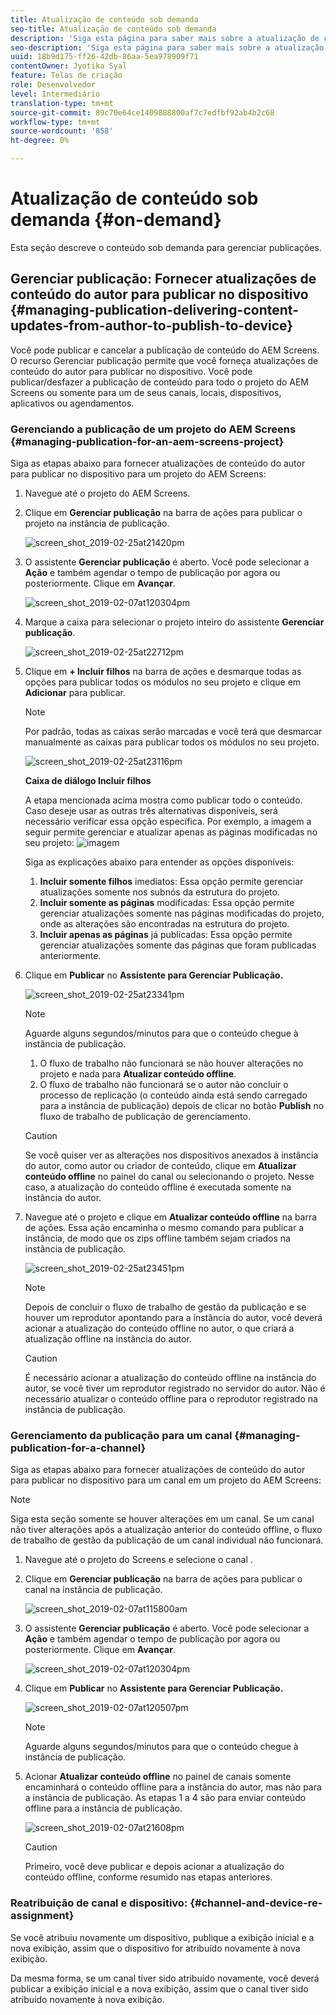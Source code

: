 ```yaml
---
title: Atualização de conteúdo sob demanda
seo-title: Atualização de conteúdo sob demanda
description: 'Siga esta página para saber mais sobre a atualização de conteúdo sob demanda.  '
seo-description: 'Siga esta página para saber mais sobre a atualização de conteúdo sob demanda.  '
uuid: 18b9d175-ff26-42db-86aa-5ea978909f71
contentOwner: Jyotika Syal
feature: Telas de criação
role: Desenvolvedor
level: Intermediário
translation-type: tm+mt
source-git-commit: 89c70e64ce1409888800af7c7edfbf92ab4b2c68
workflow-type: tm+mt
source-wordcount: '858'
ht-degree: 0%

---
```



# Atualização de conteúdo sob demanda {#on-demand}

Esta seção descreve o conteúdo sob demanda para gerenciar publicações.

## Gerenciar publicação: Fornecer atualizações de conteúdo do autor para publicar no dispositivo {#managing-publication-delivering-content-updates-from-author-to-publish-to-device}

Você pode publicar e cancelar a publicação de conteúdo do AEM Screens. O recurso Gerenciar publicação permite que você forneça atualizações de conteúdo do autor para publicar no dispositivo. Você pode publicar/desfazer a publicação de conteúdo para todo o projeto do AEM Screens ou somente para um de seus canais, locais, dispositivos, aplicativos ou agendamentos.

### Gerenciando a publicação de um projeto do AEM Screens {#managing-publication-for-an-aem-screens-project}

Siga as etapas abaixo para fornecer atualizações de conteúdo do autor para publicar no dispositivo para um projeto do AEM Screens:

1. Navegue até o projeto do AEM Screens.
1. Clique em **Gerenciar publicação** na barra de ações para publicar o projeto na instância de publicação.

   ![screen_shot_2019-02-25at21420pm](assets/screen_shot_2019-02-25at21420pm.png)

1. O assistente **Gerenciar publicação** é aberto. Você pode selecionar a **Ação** e também agendar o tempo de publicação por agora ou posteriormente. Clique em **Avançar**.

   ![screen_shot_2019-02-07at120304pm](assets/screen_shot_2019-02-07at120304pm.png)

1. Marque a caixa para selecionar o projeto inteiro do assistente **Gerenciar publicação**.

   ![screen_shot_2019-02-25at22712pm](assets/screen_shot_2019-02-25at22712pm.png)

1. Clique em **+ Incluir filhos** na barra de ações e desmarque todas as opções para publicar todos os módulos no seu projeto e clique em **Adicionar** para publicar.

   >[!NOTE]
   >
   >Por padrão, todas as caixas serão marcadas e você terá que desmarcar manualmente as caixas para publicar todos os módulos no seu projeto.

   ![screen_shot_2019-02-25at23116pm](assets/screen_shot_2019-02-25at23116pm.png)

   **Caixa de diálogo Incluir filhos**

   A etapa mencionada acima mostra como publicar todo o conteúdo. Caso deseje usar as outras três alternativas disponíveis, será necessário verificar essa opção específica.
Por exemplo, a imagem a seguir permite gerenciar e atualizar apenas as páginas modificadas no seu projeto:
   ![imagem](assets/author-publish-manage.png)

   Siga as explicações abaixo para entender as opções disponíveis:

   1. **Incluir somente filhos** imediatos: Essa opção permite gerenciar atualizações somente nos subnós da estrutura do projeto.
   1. **Incluir somente as páginas** modificadas: Essa opção permite gerenciar atualizações somente nas páginas modificadas do projeto, onde as alterações são encontradas na estrutura do projeto.
   1. **Incluir apenas as páginas** já publicadas: Essa opção permite gerenciar atualizações somente das páginas que foram publicadas anteriormente.


1. Clique em **Publicar** no **Assistente para Gerenciar Publicação.**

   ![screen_shot_2019-02-25at23341pm](assets/screen_shot_2019-02-25at23341pm.png)

   >[!NOTE]
   >
   >Aguarde alguns segundos/minutos para que o conteúdo chegue à instância de publicação.
   >
   >
   >    1. O fluxo de trabalho não funcionará se não houver alterações no projeto e nada para **Atualizar conteúdo offline**.
   >    1. O fluxo de trabalho não funcionará se o autor não concluir o processo de replicação (o conteúdo ainda está sendo carregado para a instância de publicação) depois de clicar no botão **Publish** no fluxo de trabalho de publicação de gerenciamento.


   >[!CAUTION]
   >Se você quiser ver as alterações nos dispositivos anexados à instância do autor, como autor ou criador de conteúdo, clique em **Atualizar conteúdo offline** no painel do canal ou selecionando o projeto. Nesse caso, a atualização do conteúdo offline é executada somente na instância do autor.

1. Navegue até o projeto e clique em **Atualizar conteúdo offline** na barra de ações. Essa ação encaminha o mesmo comando para publicar a instância, de modo que os zips offline também sejam criados na instância de publicação.

   ![screen_shot_2019-02-25at23451pm](assets/screen_shot_2019-02-25at23451pm.png)


   >[!NOTE]
   >
   >Depois de concluir o fluxo de trabalho de gestão da publicação e se houver um reprodutor apontando para a instância do autor, você deverá acionar a atualização do conteúdo offline no autor, o que criará a atualização offline na instância do autor.

   >[!CAUTION]
   >
   >É necessário acionar a atualização do conteúdo offline na instância do autor, se você tiver um reprodutor registrado no servidor do autor. Não é necessário atualizar o conteúdo offline para o reprodutor registrado na instância de publicação.

### Gerenciamento da publicação para um canal {#managing-publication-for-a-channel}

Siga as etapas abaixo para fornecer atualizações de conteúdo do autor para publicar no dispositivo para um canal em um projeto do AEM Screens:

>[!NOTE]
>
>Siga esta seção somente se houver alterações em um canal. Se um canal não tiver alterações após a atualização anterior do conteúdo offline, o fluxo de trabalho de gestão da publicação de um canal individual não funcionará.

1. Navegue até o projeto do Screens e selecione o canal .
1. Clique em **Gerenciar publicação** na barra de ações para publicar o canal na instância de publicação.

   ![screen_shot_2019-02-07at115800am](assets/screen_shot_2019-02-07at115800am.png)

1. O assistente **Gerenciar publicação** é aberto. Você pode selecionar a **Ação** e também agendar o tempo de publicação por agora ou posteriormente. Clique em **Avançar**.

   ![screen_shot_2019-02-07at120304pm](assets/screen_shot_2019-02-07at120304pm.png)

1. Clique em **Publicar** no **Assistente para Gerenciar Publicação.**

   ![screen_shot_2019-02-07at120507pm](assets/screen_shot_2019-02-07at120507pm.png)

   >[!NOTE]
   >
   >Aguarde alguns segundos/minutos para que o conteúdo chegue à instância de publicação.

1. Acionar **Atualizar conteúdo offline** no painel de canais somente encaminhará o conteúdo offline para a instância do autor, mas não para a instância de publicação. As etapas 1 a 4 são para enviar conteúdo offline para a instância de publicação.

   ![screen_shot_2019-02-07at21608pm](assets/screen_shot_2019-02-07at21608pm.png)

   >[!CAUTION]
   >
   >Primeiro, você deve publicar e depois acionar a atualização do conteúdo offline, conforme resumido nas etapas anteriores.

### Reatribuição de canal e dispositivo: {#channel-and-device-re-assignment}

Se você atribuiu novamente um dispositivo, publique a exibição inicial e a nova exibição, assim que o dispositivo for atribuído novamente à nova exibição.

Da mesma forma, se um canal tiver sido atribuído novamente, você deverá publicar a exibição inicial e a nova exibição, assim que o canal tiver sido atribuído novamente à nova exibição.